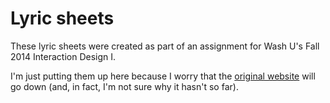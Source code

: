 # Lyric sheets

These lyric sheets were created as part of an assignment for Wash U's Fall 2014 Interaction Design I.

I'm just putting them up here because I worry that the [original website](fall2014.wudesign.me/assignments.php) will go down (and, in fact, I'm not sure why it hasn't so far).
